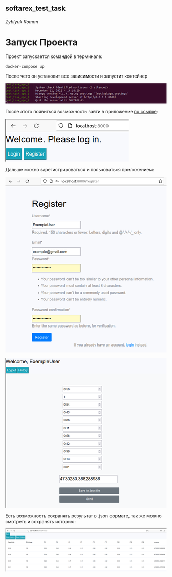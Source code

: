 ## softarex_test_task
###### Zyblyuk Roman


# Запуск Проекта 
Проект запускается командой в терминале:
```
docker-compose up 
```
После чего он установит все зависимости и запустит контейнер

![alt text](https://github.com/Zyblyuk/softarex_test_task/blob/master/images/dc_scr.png)

После этого появиться возможность зайти в приложение [по ссылке](http://localhost:8000/): 

![alt text](https://github.com/Zyblyuk/softarex_test_task/blob/master/images/home_page.png)

Дальше можно зарегистрироваться и пользоваться приложением:

![alt text](https://github.com/Zyblyuk/softarex_test_task/blob/master/images/register.png)

![alt text](https://github.com/Zyblyuk/softarex_test_task/blob/master/images/predict.png)

Есть возможность сохранять результат в .json формате, так же можно смотреть и сохранять историю:

![alt text](https://github.com/Zyblyuk/softarex_test_task/blob/master/images/history.png)
